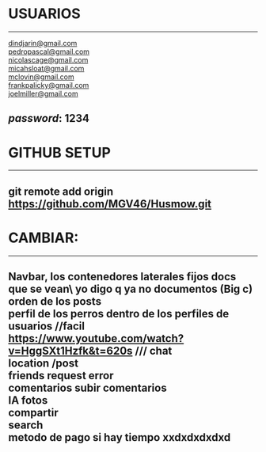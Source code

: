 # USUARIOS
----------------------------------------------------
dindjarin@gmail.com\
pedropascal@gmail.com\
nicolascage@gmail.com\
micahsloat@gmail.com\
mclovin@gmail.com\
frankpalicky@gmail.com\
joelmiller@gmail.com

*password*: 1234
----------------------------------------------------

# GITHUB SETUP
----------------------------------------------------
git remote add origin https://github.com/MGV46/Husmow.git
----------------------------------------------------

# CAMBIAR:
---------------------------------------------------
Navbar, los contenedores laterales fijos
docs que se vean\ yo digo q ya no documentos (Big c)
orden de los posts\
perfil de los perros dentro de los perfiles de usuarios //facil\
https://www.youtube.com/watch?v=HggSXt1Hzfk&t=620s  /// chat\
location /post\
friends request error\
comentarios subir comentarios\
IA fotos\
compartir\
search\
metodo de pago si hay tiempo xxdxdxdxdxd
-------------------------------------------------------
